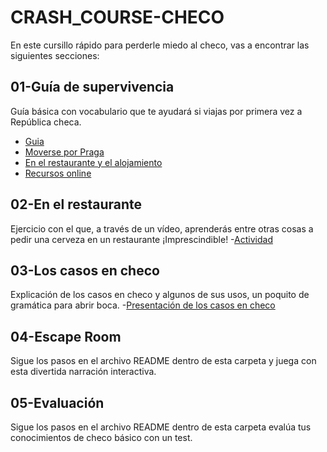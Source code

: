 # CRASH_COURSE-CHECO
En este cursillo rápido para perderle miedo al checo, vas a encontrar las siguientes secciones:
## 01-Guía de supervivencia
Guía básica con vocabulario que te ayudará si viajas por primera vez a República checa.
- [Guia](Guia.md) 
- [Moverse por Praga](Moverse.md)
- [En el restaurante y el alojamiento](Restaurantealojamiento.md)
- [Recursos online](Recursos.md)
## 02-En el restaurante
Ejercicio con el que, a través de un vídeo, aprenderás entre otras cosas a pedir una cerveza en un restaurante ¡Imprescindible!
-[Actividad](restaurante.md)
## 03-Los casos en checo
Explicación de los casos en checo y algunos de sus usos, un poquito de gramática para abrir boca.
-[Presentación de los casos en checo](slides.md)
## 04-Escape Room
Sigue los pasos en el archivo README dentro de esta carpeta y juega con esta divertida narración interactiva. 
## 05-Evaluación
Sigue los pasos en el archivo README dentro de esta carpeta evalúa tus conocimientos de checo básico con un test. 
